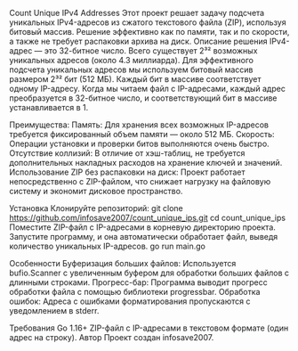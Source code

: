 Count Unique IPv4 Addresses
Этот проект решает задачу подсчета уникальных IPv4-адресов из сжатого текстового файла (ZIP), используя битовый массив. Решение эффективно как по памяти, так и по скорости, а также не требует распаковки архива на диск.
Описание решения
IPv4-адрес — это 32-битное число. Всего существует 2³² возможных уникальных адресов (около 4.3 миллиарда). Для эффективного подсчета уникальных адресов мы используем битовый массив размером 2³² бит (512 МБ). Каждый бит в массиве соответствует одному IP-адресу. Когда мы читаем файл с IP-адресами, каждый адрес преобразуется в 32-битное число, и соответствующий бит в массиве устанавливается в 1.

Преимущества:
Память: Для хранения всех возможных IP-адресов требуется фиксированный объем памяти — около 512 МБ.
Скорость: Операции установки и проверки битов выполняются очень быстро.
Отсутствие коллизий: В отличие от хэш-таблиц, не требуется дополнительных накладных расходов на хранение ключей и значений.
Использование ZIP без распаковки на диск: Проект работает непосредственно с ZIP-файлом, что снижает нагрузку на файловую систему и экономит дисковое пространство.

Установка
Клонируйте репозиторий:
git clone https://github.com/infosave2007/count_unique_ips.git
cd count_unique_ips
Поместите ZIP-файл с IP-адресами в корневую директорию проекта.
Запустите программу, и она автоматически обработает файл, выведя количество уникальных IP-адресов.
go run main.go

Особенности
Буферизация больших файлов: Используется bufio.Scanner с увеличенным буфером для обработки больших файлов с длинными строками.
Прогресс-бар: Программа выводит прогресс обработки файла с помощью библиотеки progressbar.
Обработка ошибок: Адреса с ошибками форматирования пропускаются с уведомлением в stderr.

Требования
Go 1.16+
ZIP-файл с IP-адресами в текстовом формате (один адрес на строку).
Автор
Проект создан infosave2007.